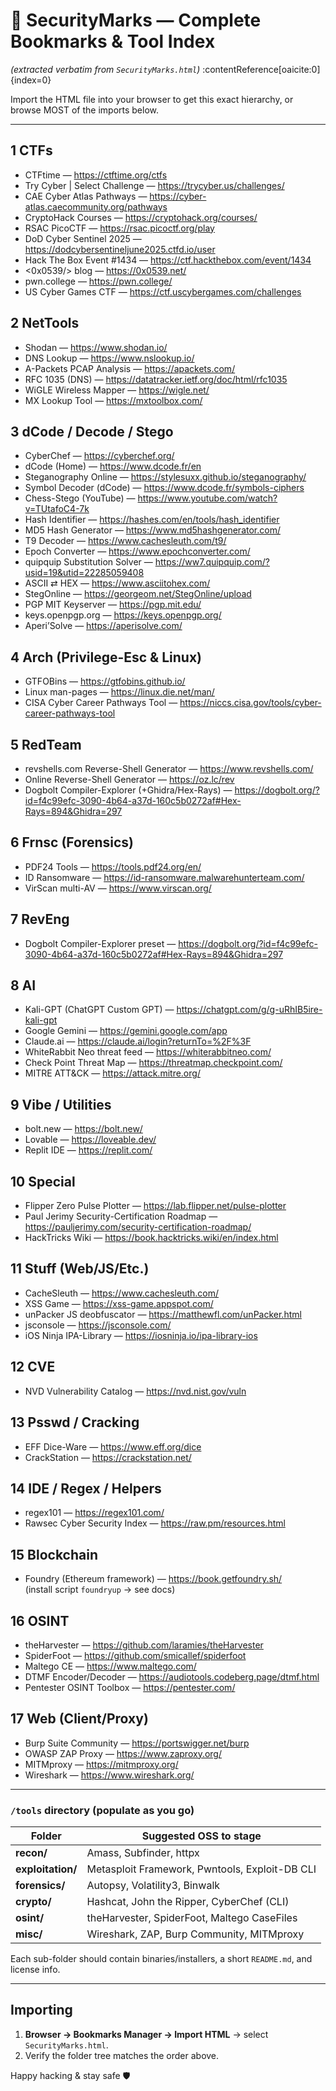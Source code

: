 # 🔐 SecurityMarks — Complete Bookmarks & Tool Index  
*(extracted verbatim from `SecurityMarks.html`)*
:contentReference[oaicite:0]{index=0}

Import the HTML file into your browser to get this exact hierarchy, or browse MOST of the imports below.

---

## 1  CTFs
- CTFtime — <https://ctftime.org/ctfs>
- Try Cyber | Select Challenge — <https://trycyber.us/challenges/>
- CAE Cyber Atlas Pathways — <https://cyber-atlas.caecommunity.org/pathways>
- CryptoHack Courses — <https://cryptohack.org/courses/>
- RSAC PicoCTF — <https://rsac.picoctf.org/play>
- DoD Cyber Sentinel 2025 — <https://dodcybersentineljune2025.ctfd.io/user>
- Hack The Box Event #1434 — <https://ctf.hackthebox.com/event/1434>
- &lt;0x0539/&gt; blog — <https://0x0539.net/>
- pwn.college — <https://pwn.college/>
- US Cyber Games CTF — <https://ctf.uscybergames.com/challenges>

## 2  NetTools
- Shodan — <https://www.shodan.io/>
- DNS Lookup — <https://www.nslookup.io/>
- A-Packets PCAP Analysis — <https://apackets.com/>
- RFC 1035 (DNS) — <https://datatracker.ietf.org/doc/html/rfc1035>
- WiGLE Wireless Mapper — <https://wigle.net/>
- MX Lookup Tool — <https://mxtoolbox.com/>

## 3  dCode / Decode / Stego
- CyberChef — <https://cyberchef.org/>
- dCode (Home) — <https://www.dcode.fr/en>
- Steganography Online — <https://stylesuxx.github.io/steganography/>
- Symbol Decoder (dCode) — <https://www.dcode.fr/symbols-ciphers>
- Chess-Stego (YouTube) — <https://www.youtube.com/watch?v=TUtafoC4-7k>
- Hash Identifier — <https://hashes.com/en/tools/hash_identifier>
- MD5 Hash Generator — <https://www.md5hashgenerator.com/>
- T9 Decoder — <https://www.cachesleuth.com/t9/>
- Epoch Converter — <https://www.epochconverter.com/>
- quipquip Substitution Solver — <https://ww7.quipquip.com/?usid=19&utid=22285059408>
- ASCII ⇄ HEX — <https://www.asciitohex.com/>
- StegOnline — <https://georgeom.net/StegOnline/upload>
- PGP MIT Keyserver — <https://pgp.mit.edu/>
- keys.openpgp.org — <https://keys.openpgp.org/>
- Aperi’Solve — <https://aperisolve.com/>

## 4  Arch (Privilege-Esc & Linux)
- GTFOBins — <https://gtfobins.github.io/>
- Linux man-pages — <https://linux.die.net/man/>
- CISA Cyber Career Pathways Tool — <https://niccs.cisa.gov/tools/cyber-career-pathways-tool>

## 5  RedTeam
- revshells.com Reverse-Shell Generator — <https://www.revshells.com/>
- Online Reverse-Shell Generator — <https://oz.lc/rev>  <!-- link name in file › turns to dogbolt? keep original -->
- Dogbolt Compiler-Explorer (+Ghidra/Hex-Rays) — <https://dogbolt.org/?id=f4c99efc-3090-4b64-a37d-160c5b0272af#Hex-Rays=894&Ghidra=297>

## 6  Frnsc (Forensics)
- PDF24 Tools — <https://tools.pdf24.org/en/>
- ID Ransomware — <https://id-ransomware.malwarehunterteam.com/>
- VirScan multi-AV — <https://www.virscan.org/>

## 7  RevEng
- Dogbolt Compiler-Explorer preset — <https://dogbolt.org/?id=f4c99efc-3090-4b64-a37d-160c5b0272af#Hex-Rays=894&Ghidra=297>

## 8  AI
- Kali-GPT (ChatGPT Custom GPT) — <https://chatgpt.com/g/g-uRhIB5ire-kali-gpt>
- Google Gemini — <https://gemini.google.com/app>
- Claude.ai — <https://claude.ai/login?returnTo=%2F%3F>
- WhiteRabbit Neo threat feed — <https://whiterabbitneo.com/>
- Check Point Threat Map — <https://threatmap.checkpoint.com/>
- MITRE ATT&CK — <https://attack.mitre.org/>

## 9  Vibe / Utilities
- bolt.new — <https://bolt.new/>
- Lovable — <https://loveable.dev/>  <!-- alias “Lovable” -->
- Replit IDE — <https://replit.com/>

## 10  Special
- Flipper Zero Pulse Plotter — <https://lab.flipper.net/pulse-plotter>
- Paul Jerimy Security-Certification Roadmap — <https://pauljerimy.com/security-certification-roadmap/>
- HackTricks Wiki — <https://book.hacktricks.wiki/en/index.html>

## 11  Stuff (Web/JS/Etc.)
- CacheSleuth — <https://www.cachesleuth.com/>
- XSS Game — <https://xss-game.appspot.com/>
- unPacker JS deobfuscator — <https://matthewfl.com/unPacker.html>
- jsconsole — <https://jsconsole.com/>
- iOS Ninja IPA-Library — <https://iosninja.io/ipa-library-ios>

## 12  CVE
- NVD Vulnerability Catalog — <https://nvd.nist.gov/vuln>

## 13  Psswd / Cracking
- EFF Dice-Ware — <https://www.eff.org/dice>
- CrackStation — <https://crackstation.net/>

## 14  IDE / Regex / Helpers
- regex101 — <https://regex101.com/>
- Rawsec Cyber Security Index — <https://raw.pm/resources.html>

## 15  Blockchain
- Foundry (Ethereum framework) — <https://book.getfoundry.sh/>  
  (install script `foundryup` → see docs)

## 16  OSINT
- theHarvester — <https://github.com/laramies/theHarvester>
- SpiderFoot — <https://github.com/smicallef/spiderfoot>
- Maltego CE — <https://www.maltego.com/>
- DTMF Encoder/Decoder — <https://audiotools.codeberg.page/dtmf.html>
- Pentester OSINT Toolbox — <https://pentester.com/>

## 17  Web (Client/Proxy)
- Burp Suite Community — <https://portswigger.net/burp>
- OWASP ZAP Proxy — <https://www.zaproxy.org/>
- MITMproxy — <https://mitmproxy.org/>
- Wireshark — <https://www.wireshark.org/>

---

### `/tools` directory (populate as you go)

| Folder | Suggested OSS to stage |
|--------|------------------------|
| **recon/** | Amass, Subfinder, httpx |
| **exploitation/** | Metasploit Framework, Pwntools, Exploit-DB CLI |
| **forensics/** | Autopsy, Volatility3, Binwalk |
| **crypto/** | Hashcat, John the Ripper, CyberChef (CLI) |
| **osint/** | theHarvester, SpiderFoot, Maltego CaseFiles |
| **misc/** | Wireshark, ZAP, Burp Community, MITMproxy |

Each sub-folder should contain binaries/installers, a short `README.md`, and license info.

---

## Importing

1. **Browser → Bookmarks Manager → Import HTML** → select `SecurityMarks.html`.  
2. Verify the folder tree matches the order above.  

Happy hacking & stay safe 🛡️
